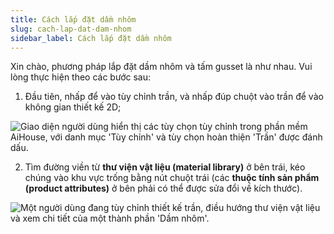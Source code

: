 ```yaml
---
title: Cách lắp đặt dầm nhôm
slug: cach-lap-dat-dam-nhom
sidebar_label: Cách lắp đặt dầm nhôm
---
```


Xin chào, phương pháp lắp đặt dầm nhôm và tấm gusset là như nhau. Vui lòng thực hiện theo các bước sau:

1. Đầu tiên, nhấp để vào tùy chỉnh trần, và nhấp đúp chuột vào trần để vào không gian thiết kế 2D;

![Giao diện người dùng hiển thị các tùy chọn tùy chỉnh trong phần mềm AiHouse, với danh mục 'Tùy chỉnh' và tùy chọn hoàn thiện 'Trần' được đánh dấu.](https://storage.googleapis.com/jegavn_kb/images/ffa53afd-b0f2-44ce-995f-701f43d0e3d4.png)

2. Tìm đường viền từ **thư viện vật liệu (material library)** ở bên trái, kéo chúng vào khu vực trống bằng nút chuột trái (các **thuộc tính sản phẩm (product attributes)** ở bên phải có thể được sửa đổi về kích thước).

![Một người dùng đang tùy chỉnh thiết kế trần, điều hướng thư viện vật liệu và xem chi tiết của một thành phần 'Dầm nhôm'.](https://storage.googleapis.com/jegavn_kb/images/74d03ad5-1ae5-423a-88fa-b8a533524cc8.png)